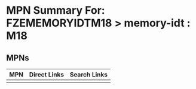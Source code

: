 



# MPN Summary For: FZEMEMORYIDTM18 > memory-idt : M18

## MPNs
  

|MPN|Direct Links|Search Links|
| :--- | :--- | :--- |
||||
